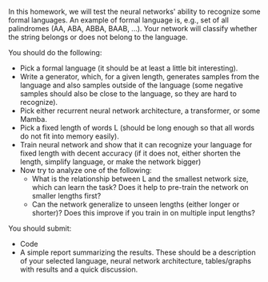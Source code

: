 In this homework, we will test the neural networks' ability to recognize some formal languages.
An example of formal language is, e.g., set of all palindromes (AA, ABA, ABBA, BAAB, ...).
Your network will classify whether the string belongs or does not belong to the language.

You should do the following:
* Pick a formal language (it should be at least a little bit interesting).
* Write a generator, which, for a given length, generates samples from the language and also samples outside of the language (some negative samples should also be close to the language, so they are hard to recognize).
* Pick either recurrent neural network architecture, a transformer, or some Mamba.
* Pick a fixed length of words L (should be long enough so that all words do not fit into memory easily).
* Train neural network and show that it can recognize your language for fixed length with decent accuracy (if it does not, either shorten the length, simplify language, or make the network bigger)
* Now try to analyze one of the following:
  - What is the relationship between L and the smallest network size, which can learn the task? Does it help to pre-train the network on smaller lengths first?
  - Can the network generalize to unseen lengths (either longer or shorter)? Does this improve if you train in on multiple input lengths?


You should submit:
* Code
* A simple report summarizing the results. These should be a description of your selected language, neural network architecture, tables/graphs with results and a quick discussion.
